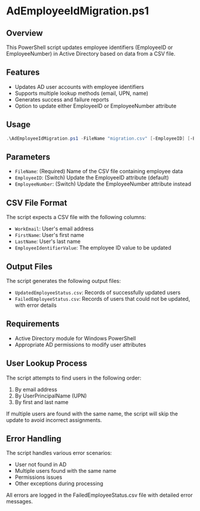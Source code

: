 # AdEmployeeIdMigration.ps1

## Overview
This PowerShell script updates employee identifiers (EmployeeID or EmployeeNumber) in Active Directory based on data from a CSV file.

## Features
- Updates AD user accounts with employee identifiers
- Supports multiple lookup methods (email, UPN, name)
- Generates success and failure reports
- Option to update either EmployeeID or EmployeeNumber attribute

## Usage
```powershell
.\AdEmployeeIdMigration.ps1 -FileName "migration.csv" [-EmployeeID] [-EmployeeNumber]
```

## Parameters
- `FileName`: (Required) Name of the CSV file containing employee data
- `EmployeeID`: (Switch) Update the EmployeeID attribute (default)
- `EmployeeNumber`: (Switch) Update the EmployeeNumber attribute instead

## CSV File Format
The script expects a CSV file with the following columns:
- `WorkEmail`: User's email address
- `FirstName`: User's first name
- `LastName`: User's last name
- `EmployeeIdentifierValue`: The employee ID value to be updated

## Output Files
The script generates the following output files:
- `UpdatedEmployeeStatus.csv`: Records of successfully updated users
- `FailedEmployeeStatus.csv`: Records of users that could not be updated, with error details

## Requirements
- Active Directory module for Windows PowerShell
- Appropriate AD permissions to modify user attributes

## User Lookup Process
The script attempts to find users in the following order:
1. By email address
2. By UserPrincipalName (UPN)
3. By first and last name

If multiple users are found with the same name, the script will skip the update to avoid incorrect assignments.

## Error Handling
The script handles various error scenarios:
- User not found in AD
- Multiple users found with the same name
- Permissions issues
- Other exceptions during processing

All errors are logged in the FailedEmployeeStatus.csv file with detailed error messages.